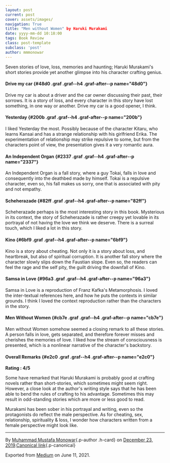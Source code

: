 ```yaml
---
layout: post
current: post
cover: assets/images/
navigation: True
title: "Men without Women" by Haruki Murakami
date: yyyy-mm-dd 10:18:00
tags: Book Review
class: post-template
subclass: 'post'
author: mmmonowar
---
```


Seven stories of love, loss, memories and haunting; Haruki Murakami's
short stories provide yet another glimpse into his character crafting
genius.

#### Drive my car {#48d0 .graf .graf--h4 .graf-after--p name="48d0"}

Drive my car is about a driver and the car owner discussing their past,
their sorrows. It is a story of loss, and every character in this story
have lost something, in one way or another. Drive my car is a good
opener, I think.

#### Yesterday {#200b .graf .graf--h4 .graf-after--p name="200b"}

I liked Yesterday the most. Possibly because of the character Kitaru,
who learns Kansai and has a strange relationship with his girlfriend
Erika. The experimentation of relationship may strike repulsive to some,
but from the characters point of view, the presentation gives it a very
romantic aura.

#### An Independent Organ {#2337 .graf .graf--h4 .graf-after--p name="2337"}

An Independent Organ is a fall story, where a guy Tokai, falls in love
and consequently into the deathbed made by himself. Tokai is a repulsive
character, even so, his fall makes us sorry, one that is associated with
pity and not empathy.

#### Scheherazade {#82ff .graf .graf--h4 .graf-after--p name="82ff"}

Scheherazade perhaps is the most interesting story in this book.
Mysterious in its context, the story of Scheherazade is rather creepy
yet lovable in its portrayal of not having the love we think we deserve.
There is a surreal touch, which I liked a lot in this story.

#### Kino {#6bf9 .graf .graf--h4 .graf-after--p name="6bf9"}

Kino is a story about cheating. Not only it is a story about loss, and
heartbreak, but also of spiritual corruption. It is another fall story
where the character slowly slips down the Faustian slope. Even so, the
readers can feel the rage and the self pity, the guilt driving the
downfall of Kino.

#### Samsa in Love {#96a3 .graf .graf--h4 .graf-after--p name="96a3"}

Samsa in Love is a reproduction of Franz Kafka's Metamorphosis. I loved
the inter-textual references here, and how he puts the contexts in
similar grounds. I think I loved the context reproduction rather than
the characters in the story.

#### Men Without Women {#cb7e .graf .graf--h4 .graf-after--p name="cb7e"}

Men without Women somehow seemed a closing remark to all these stories.
A person falls in love, gets separated, and therefore forever misses and
cherishes the memories of love. I liked how the stream of consciousness
is presented, which is a nonlinear narrative of the character's
backstory.

#### Overall Remarks {#e2c0 .graf .graf--h4 .graf-after--p name="e2c0"}

**Rating : 4/5**

Some have remarked that Haruki Murakami is probably good at crafting
novels rather than short-stories, which sometimes might seem right.
However, a close look at the author's writing style says that he has
been able to bend the rules of crafting to his advantage. Sometimes this
may result in odd-standing stories which are more or less good to read.

Murakami has been sober in his portrayal and writing, even so the
protagonists do reflect the male perspective. As for cheating, sex,
relationship, spirituality & loss, I wonder how characters written from
a female perspective might look like.

---

By [Muhammad Mustafa Monowar](https://medium.com/@mmmonowar){.p-author
.h-card} on [December 23, 2019](https://medium.com/p/80a3141e2c7b).[Canonical
link](https://medium.com/@mmmonowar/book-review-men-without-women-by-haruki-murakami-80a3141e2c7b){.p-canonical}

Exported from [Medium](https://medium.com) on June 11, 2021.
